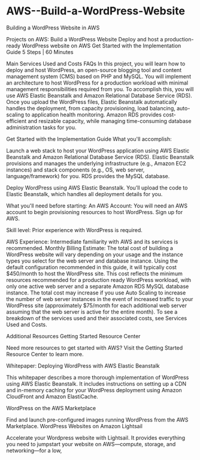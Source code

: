 # AWS--Build-a-WordPress-Website
Building a WordPress Website in AWS

Projects on AWS:
Build a WordPress Website
Deploy and host a production-ready WordPress website on AWS
Get Started with the Implementation Guide
5 Steps  |  60 Minutes


Main
Services Used and Costs
FAQs
In this project, you will learn how to deploy and host WordPress, an open-source blogging tool and content management system (CMS) based on PHP and MySQL. You will implement an architecture to host WordPress for a production workload with minimal management responsibilities required from you. To accomplish this, you will use AWS Elastic Beanstalk and Amazon Relational Database Service (RDS). Once you upload the WordPress files, Elastic Beanstalk automatically handles the deployment, from capacity provisioning, load balancing, auto-scaling to application health monitoring. Amazon RDS provides cost-efficient and resizable capacity, while managing time-consuming database administration tasks for you.

Get Started with the Implementation Guide
What you'll accomplish:

Launch a web stack to host your WordPress application using AWS Elastic Beanstalk and Amazon Relational Database Service (RDS). Elastic Beanstalk provisions and manages the underlying infrastructure (e.g., Amazon EC2 instances) and stack components (e.g., OS, web server, language/framework) for you. RDS provides the MySQL database.

Deploy WordPress using AWS Elastic Beanstalk. You’ll upload the code to Elastic Beanstalk, which handles all deployment details for you.

What you'll need before starting:
An AWS Account: You will need an AWS account to begin provisioning resources to host WordPress. Sign up for AWS.

Skill level: Prior experience with WordPress is required.

AWS Experience: Intermediate familiarity with AWS and its services is recommended.
Monthly Billing Estimate:
The total cost of building a WordPress website will vary depending on your usage and the instance types you select for the web server and database instance. Using the default configuration recommended in this guide, it will typically cost $450/month to host the WordPress site. This cost reflects the minimum resources recommended for a production ready WordPress workload, with only one active web server and a separate Amazon RDS MySQL database instance. The total cost may increase if you use Auto Scaling to increase the number of web server instances in the event of increased traffic to your WordPress site (approximately $75/month for each additional web server assuming that the web server is active for the entire month). To see a breakdown of the services used and their associated costs, see Services Used and Costs.

Additional Resources
Getting Started Resource Center

Need more resources to get started with AWS? Visit the Getting Started Resource Center to learn more.

Whitepaper: Deploying WordPress with AWS Elastic Beanstalk

This whitepaper describes a more thorough implementation of WordPress using AWS Elastic Beanstalk. It includes instructions on setting up a CDN and in-memory caching for your WordPress deployment using Amazon CloudFront and Amazon ElastiCache.

WordPress on the AWS Marketplace

Find and launch pre-configured images running WordPress from the AWS Marketplace.
WordPress Websites on Amazon Lightsail

Accelerate your Wordpress website with Lightsail. It provides everything you need to jumpstart your website on AWS—compute, storage, and networking—for a low, 
